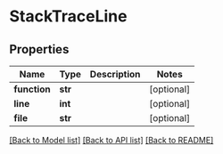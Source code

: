 # StackTraceLine

## Properties
Name | Type | Description | Notes
------------ | ------------- | ------------- | -------------
**function** | **str** |  | [optional] 
**line** | **int** |  | [optional] 
**file** | **str** |  | [optional] 

[[Back to Model list]](../README.md#documentation-for-models) [[Back to API list]](../README.md#documentation-for-api-endpoints) [[Back to README]](../README.md)


